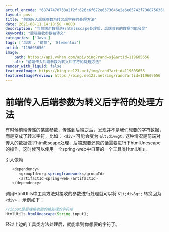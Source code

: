 ```yaml
---
arturl_encode: "68747470733a2f2f:626c6f672e6373646e2e6e65742f73687563686f6e6771752f:61727469636c652f64657461696c732f313139363035363536"
layout: post
title: "前端传入后端参数为转义后字符的处理方法"
date: 2021-08-11 14:18:58 +0800
description: "当前端对数据进行htmlEscape处理后，后端收到的数据可能会显"
keywords: "后端接收参数被转义"
categories: ['Java']
tags: ['后端', '前端', 'Elementui']
artid: "119605656"
image:
    path: https://api.vvhan.com/api/bing?rand=sj&artid=119605656
    alt: "前端传入后端参数为转义后字符的处理方法"
render_with_liquid: false
featuredImage: https://bing.ee123.net/img/rand?artid=119605656
featuredImagePreview: https://bing.ee123.net/img/rand?artid=119605656
---
```


# 前端传入后端参数为转义后字符的处理方法

有时候前端传递的某些参数，传递到后端之后，发现并不是我们想要的字符数据，而是变成了转义字符，比如：
`<div>`
可能会变为
`&lt;div&gt;`
这种情况是前端对传入的数据做了htmlEscape处理，后端想要还原的话需要进行下htmlUnescape的操作，这时候可以使用一个spring-web中自带的一个工具类HtmlUtils。
  
引入依赖

```java
   <dependency>
      <groupId>org.springframework</groupId>
      <artifactId>spring-web</artifactId>
   </dependency>

```

调用HtmlUtils中工具方法对接收的参数进行处理就可以将
`&lt;div&gt;`
转换回为
`<div>`
，示例如下：

```java
//input是后端接收到的被处理的字符串
HtmlUtils.htmlUnescape(String input);

```

经过上边的工具类方法处理后，就能拿到你想要的字符了。